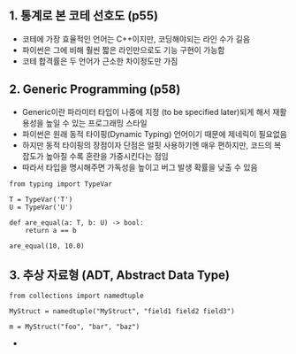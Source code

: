 ## 1. 통계로 본 코테 선호도 (p55) 

- 코테에 가장 효율적인 언어는 C++이지만, 코딩해야되는 라인 수가 길음
- 파이썬은 그에 비해 훨씬 짧은 라인만으로도 기능 구현이 가능함
- 코테 합격률은 두 언어가 근소한 차이정도만 가짐


## 2. Generic Programming (p58)

- Generic이란 파라미터 타입이 나중에 지정 (to be specified later)되게 해서 재활용성을 높일 수 있는 프로그래밍 스타일
- 파이썬은 원래 동적 타이핑(Dynamic Typing) 언어이기 때문에 제네릭이 필요없음
- 하지만 동적 타이핑의 장점이자 단점은 얼핏 사용하기엔 매우 편하지만, 코드의 복잡도가 높아질 수록 혼란을 가중시킨다는 점임
- 따라서 타입을 명시해주면 가독성을 높이고 버그 발생 확률을 낮출 수 있음

```
from typing import TypeVar

T = TypeVar('T')
U = TypeVar('U')

def are_equal(a: T, b: U) -> bool:
	return a == b

are_equal(10, 10.0)
```

## 3. 추상 자료형 (ADT, Abstract Data Type)

```
from collections import namedtuple

MyStruct = namedtuple("MyStruct", "field1 field2 field3")

m = MyStruct("foo", "bar", "baz")
```

- 


